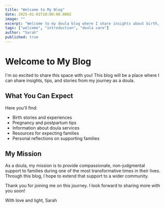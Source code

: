 ```yaml
---
title: "Welcome to My Blog"
date: 2025-01-01T10:00:00.000Z
image: ""
excerpt: "Welcome to my doula blog where I share insights about birth, pregnancy, and supporting families through their journey."
tags: ["welcome", "introduction", "doula care"]
author: "Sarah"
published: true
---
```


# Welcome to My Blog

I'm so excited to share this space with you! This blog will be a place where I can share insights, tips, and stories from my journey as a doula.

## What You Can Expect

Here you'll find:
- Birth stories and experiences
- Pregnancy and postpartum tips
- Information about doula services
- Resources for expecting families
- Personal reflections on supporting families

## My Mission

As a doula, my mission is to provide compassionate, non-judgmental support to families during one of the most transformative times in their lives. Through this blog, I hope to extend that support to a wider community.

Thank you for joining me on this journey. I look forward to sharing more with you soon!

With love and light,
Sarah
